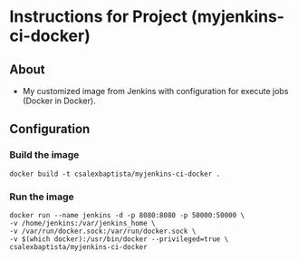 Instructions for Project (myjenkins-ci-docker)
========================================

## About

* My customized image from Jenkins with configuration for execute jobs (Docker in Docker).

## Configuration

### Build the image

```
docker build -t csalexbaptista/myjenkins-ci-docker .
```

### Run the image

```
docker run --name jenkins -d -p 8080:8080 -p 50000:50000 \
-v /home/jenkins:/var/jenkins_home \
-v /var/run/docker.sock:/var/run/docker.sock \
-v $(which docker):/usr/bin/docker --privileged=true \
csalexbaptista/myjenkins-ci-docker
```
